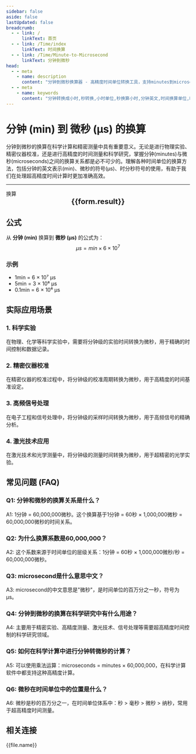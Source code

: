```yaml
---
sidebar: false
aside: false
lastUpdated: false
breadcrumb:
  - - link: /
      linkText: 首页
  - - link: /Time/index
      linkText: 时间换算
  - - link: /Time/Minute-to-Microsecond
      linkText: 分钟到微秒
head:
  - - meta
    - name: description
      content: "分钟到微秒换算器 - 高精度时间单位转换工具，支持minutes到microseconds的快速换算。提供分钟(min)、微秒(μs)等时间单位的换算关系，适用于科学计算、精密测量等场景。在线时间换算器，支持时分秒符号转换。"
  - - meta
    - name: keywords
      content: "分钟转换成小时,秒转换,小时单位,秒换算小时,分钟英文,时间换算单位,时间换算器在线使用,时分秒符号,分秒,分钟换算小时,minutes是什么意思中文,分秒符号,分钟转小时,分钟的缩写,min是分钟吗,分钟单位,分钟的英文,时间单位换算,时间计算器在线计算分钟,时间转换器,分钟缩写,小时,分钟英文,时间换算,mins,秒,minute,minutes,min,微秒,microsecond,μs,科学计算"
---
```

# 分钟 (min) 到 微秒 (μs) 的换算

分钟到微秒的换算在科学计算和精密测量中具有重要意义。无论是进行物理实验、精密仪器校准，还是进行高精度的时间测量和科学研究，掌握分钟(minutes)与微秒(microseconds)之间的换算关系都是必不可少的。理解各种时间单位的换算方法，包括分钟的英文表示(min)、微秒的符号(μs)、时分秒符号的使用，有助于我们在处理超高精度时间计算时更加准确高效。

---
<script setup>
import { onMounted, reactive, inject, ref } from 'vue'
import { NButton,NForm ,NFormItem,NInput,NInputNumber,NSelect,NCard,useMessage,NGrid ,NGi  } from 'naive-ui'
import { defineClientComponent } from 'vitepress'
import { Time } from '../../files';
const seoKey = [
  '分钟转换成小时', '秒转换', '小时单位', '秒换算小时', '分钟英文',
  '时间换算单位', '时间换算器在线使用', '时分秒符号', '分秒', '分钟换算小时',
  'minutes是什么意思中文', '分秒符号', '分钟转小时', '分钟的缩写', 'min是分钟吗',
  '分钟单位', '分钟的英文', '时间单位换算', '时间计算器在线计算分钟', '时间转换器',
  '分钟缩写', '小时', '分钟英文', '时间换算', 'mins', '秒', 'minute', 'minutes', 'min',
  '微秒', 'microsecond', 'μs', '科学计算', '精密测量', '分钟到微秒'
]
const convert = inject('convert')

const form = reactive({
  number: null,
  result: '',
  title: '分钟到微秒换算器'
})

const convertHandler = () => {
  if (form.number !== null && !isNaN(form.number)) {
    const convertedValue = parseFloat(form.number) * 60000000
    form.result = `${form.number}min = ${convertedValue.toFixed(0)}μs`
  } else {
    form.result = '请输入有效的数值。'
  }
}
</script>

<n-form size="large" :model="form">
  <n-form-item label="分钟 (min)">
    <n-input-number v-model:value="form.number" placeholder="输入分钟" style="width: 100%" />
  </n-form-item>
  <n-form-item>
    <n-button type="info" @click="convertHandler" block>换算</n-button>
  </n-form-item>
</n-form>

<n-card :title="form.title" size="small" embedded :bordered="false" hoverable>
  <div  style="text-align:center;font-size:20px;">
    <strong>{{form.result}}</strong>
  </div>
  <template #footer>
    <div style="font-size: 12px; color: #666; margin-top: 10px;">
      <span v-for="(keyword, index) in seoKey" :key="index">
        {{ keyword }}<span v-if="index < seoKey.length - 1">, </span>
      </span>
    </div>
  </template>
</n-card>

## 公式

从 **分钟 (min)** 换算到 **微秒 (μs)** 的公式为：
$$ \mu s = min \times 6 \times 10^{7} $$

### 示例
- 1min = 6 × 10⁷ μs
- 5min = 3 × 10⁸ μs
- 0.1min = 6 × 10⁶ μs

## 实际应用场景

### 1. 科学实验
在物理、化学等科学实验中，需要将分钟级的实验时间转换为微秒，用于精确的时间控制和数据记录。

### 2. 精密仪器校准
在精密仪器的校准过程中，将分钟级的校准周期转换为微秒，用于高精度的时间基准设定。

### 3. 高频信号处理
在电子工程和信号处理中，将分钟级的采样时间转换为微秒，用于高频信号的精确分析。

### 4. 激光技术应用
在激光技术和光学测量中，将分钟级的测量时间转换为微秒，用于超精密的光学实验。

## 常见问题 (FAQ)

### Q1: 分钟和微秒的换算关系是什么？
A1: 1分钟 = 60,000,000微秒。这个换算基于1分钟 = 60秒 × 1,000,000微秒 = 60,000,000微秒的时间关系。

### Q2: 为什么换算系数是60,000,000？
A2: 这个系数来源于时间单位的层级关系：1分钟 = 60秒 × 1,000,000微秒/秒 = 60,000,000微秒。

### Q3: microsecond是什么意思中文？
A3: microsecond的中文意思是"微秒"，是时间单位的百万分之一秒，符号为μs。

### Q4: 分钟到微秒的换算在科学研究中有什么用途？
A4: 主要用于精密实验、高精度测量、激光技术、信号处理等需要超高精度时间控制的科学研究领域。

### Q5: 如何在科学计算中进行分钟转微秒的计算？
A5: 可以使用乘法运算：microseconds = minutes × 60,000,000，在科学计算软件中都支持这种高精度计算。

### Q6: 微秒在时间单位中的位置是什么？
A6: 微秒是秒的百万分之一，在时间单位体系中：秒 > 毫秒 > 微秒 > 纳秒，常用于超高精度时间测量。

## 相关连接
<n-grid x-gap="12" :cols="2">
  <n-gi v-for="(file, index) in Time" :key="index">
    <n-button
      text
      tag="a"
      :href="file.path"
      type="info"
    >
      {{file.name}}
    </n-button>
  </n-gi>
</n-grid>